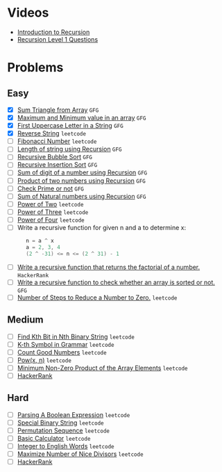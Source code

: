 # Videos
- [Introduction to Recursion](https://youtu.be/M2uO2nMT0Bk)
- [Recursion Level 1 Questions](https://youtu.be/JxILxTwHukM)

# Problems

## Easy
- [x] [Sum Triangle from Array](https://www.geeksforgeeks.org/sum-triangle-from-array/) `GFG`
- [x] [Maximum and Minimum value in an array](https://www.geeksforgeeks.org/recursive-programs-to-find-minimum-and-maximum-elements-of-array/) `GFG`
- [x] [First Uppercase Letter in a String](https://www.geeksforgeeks.org/first-uppercase-letter-in-a-string-iterative-and-recursive/) `GFG`
- [x] [Reverse String](https://leetcode.com/problems/reverse-string/) `leetcode`
- [ ] [Fibonacci Number](https://leetcode.com/problems/fibonacci-number/) `leetcode`
- [ ] [Length of string using Recursion](https://www.geeksforgeeks.org/program-for-length-of-a-string-using-recursion/) `GFG`
- [ ] [Recursive Bubble Sort](https://www.geeksforgeeks.org/recursive-bubble-sort/) `GFG`
- [ ] [Recursive Insertion Sort](https://www.geeksforgeeks.org/recursive-insertion-sort/) `GFG`
- [ ] [Sum of digit of a number using Recursion](https://www.geeksforgeeks.org/sum-digit-number-using-recursion/) `GFG`
- [ ] [Product of two numbers using Recursion](https://www.geeksforgeeks.org/product-2-numbers-using-recursion/) `GFG`
- [ ] [Check Prime or not](https://www.geeksforgeeks.org/recursive-program-prime-number/) `GFG`
- [ ] [Sum of Natural numbers using Recursion](https://www.geeksforgeeks.org/sum-of-natural-numbers-using-recursion/) `GFG`
- [ ] [Power of Two](https://leetcode.com/problems/power-of-two/) `leetcode`
- [ ] [Power of Three](https://leetcode.com/problems/power-of-three/) `leetcode`
- [ ] [Power of Four](https://leetcode.com/problems/power-of-four/) `leetcode`
- [ ] Write a recursive function for given n and a to determine x:
```java
      n = a ^ x 
      a = 2, 3, 4
      (2 ^ -31) <= n <= (2 ^ 31) - 1      
```
- [ ] [Write a recursive function that returns the factorial of a number.](https://www.hackerrank.com/challenges/30-recursion/problem) `HackerRank`
- [ ] [Write a recursive function to check whether an array is sorted or not.](https://www.geeksforgeeks.org/program-check-array-sorted-not-iterative-recursive) `GFG`
- [ ] [Number of Steps to Reduce a Number to Zero.](https://leetcode.com/problems/number-of-steps-to-reduce-a-number-to-zero/) `leetcode`

## Medium
- [ ] [Find Kth Bit in Nth Binary String](https://leetcode.com/problems/find-kth-bit-in-nth-binary-string/) `leetcode`
- [ ] [K-th Symbol in Grammar](https://leetcode.com/problems/k-th-symbol-in-grammar/) `leetcode`
- [ ] [Count Good Numbers](https://leetcode.com/problems/count-good-numbers/) `leetcode`
- [ ] [Pow(x, n)](https://leetcode.com/problems/powx-n/) `leetcode`
- [ ] [Minimum Non-Zero Product of the Array Elements](https://leetcode.com/problems/minimum-non-zero-product-of-the-array-elements/) `leetcode`
- [ ] [HackerRank](https://www.hackerrank.com/domains/algorithms?filters%5Bsubdomains%5D%5B%5D=recursion&filters%5Bdifficulty%5D%5B%5D=medium)

## Hard
- [ ] [Parsing A Boolean Expression](https://leetcode.com/problems/parsing-a-boolean-expression/) `leetcode`
- [ ] [Special Binary String](https://leetcode.com/problems/special-binary-string/) `leetcode`
- [ ] [Permutation Sequence](https://leetcode.com/problems/permutation-sequence/) `leetcode`
- [ ] [Basic Calculator](https://leetcode.com/problems/basic-calculator/) `leetcode`
- [ ] [Integer to English Words](https://leetcode.com/problems/integer-to-english-words/) `leetcode`
- [ ] [Maximize Number of Nice Divisors](https://leetcode.com/problems/maximize-number-of-nice-divisors/) `leetcode`
- [ ] [HackerRank](https://www.hackerrank.com/domains/algorithms?filters%5Bsubdomains%5D%5B%5D=recursion&filters%5Bdifficulty%5D%5B%5D=hard)
